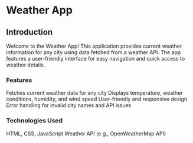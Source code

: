 # Weather App

## Introduction
Welcome to the Weather App! This application provides current weather information for any city using data fetched from a weather API. The app features a user-friendly interface for easy navigation and quick access to weather details.

### Features
Fetches current weather data for any city
Displays temperature, weather conditions, humidity, and wind speed
User-friendly and responsive design
Error handling for invalid city names and API issues

### Technologies Used
HTML, CSS, JavaScript
Weather API (e.g., OpenWeatherMap API)